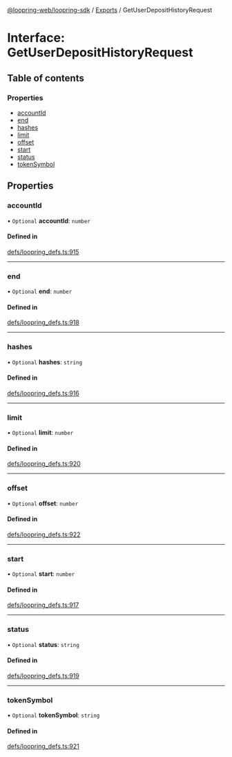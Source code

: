 [@loopring-web/loopring-sdk](../README.md) / [Exports](../modules.md) / GetUserDepositHistoryRequest

# Interface: GetUserDepositHistoryRequest

## Table of contents

### Properties

- [accountId](GetUserDepositHistoryRequest.md#accountid)
- [end](GetUserDepositHistoryRequest.md#end)
- [hashes](GetUserDepositHistoryRequest.md#hashes)
- [limit](GetUserDepositHistoryRequest.md#limit)
- [offset](GetUserDepositHistoryRequest.md#offset)
- [start](GetUserDepositHistoryRequest.md#start)
- [status](GetUserDepositHistoryRequest.md#status)
- [tokenSymbol](GetUserDepositHistoryRequest.md#tokensymbol)

## Properties

### accountId

• `Optional` **accountId**: `number`

#### Defined in

[defs/loopring_defs.ts:915](https://github.com/Loopring/loopring_sdk/blob/31d2a2e/src/defs/loopring_defs.ts#L915)

___

### end

• `Optional` **end**: `number`

#### Defined in

[defs/loopring_defs.ts:918](https://github.com/Loopring/loopring_sdk/blob/31d2a2e/src/defs/loopring_defs.ts#L918)

___

### hashes

• `Optional` **hashes**: `string`

#### Defined in

[defs/loopring_defs.ts:916](https://github.com/Loopring/loopring_sdk/blob/31d2a2e/src/defs/loopring_defs.ts#L916)

___

### limit

• `Optional` **limit**: `number`

#### Defined in

[defs/loopring_defs.ts:920](https://github.com/Loopring/loopring_sdk/blob/31d2a2e/src/defs/loopring_defs.ts#L920)

___

### offset

• `Optional` **offset**: `number`

#### Defined in

[defs/loopring_defs.ts:922](https://github.com/Loopring/loopring_sdk/blob/31d2a2e/src/defs/loopring_defs.ts#L922)

___

### start

• `Optional` **start**: `number`

#### Defined in

[defs/loopring_defs.ts:917](https://github.com/Loopring/loopring_sdk/blob/31d2a2e/src/defs/loopring_defs.ts#L917)

___

### status

• `Optional` **status**: `string`

#### Defined in

[defs/loopring_defs.ts:919](https://github.com/Loopring/loopring_sdk/blob/31d2a2e/src/defs/loopring_defs.ts#L919)

___

### tokenSymbol

• `Optional` **tokenSymbol**: `string`

#### Defined in

[defs/loopring_defs.ts:921](https://github.com/Loopring/loopring_sdk/blob/31d2a2e/src/defs/loopring_defs.ts#L921)
